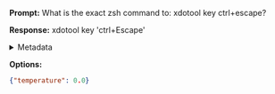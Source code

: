 **Prompt:**
What is the exact zsh command to: xdotool key ctrl+escape?

**Response:**
xdotool key 'ctrl+Escape'

<details><summary>Metadata</summary>

- Duration: 815 ms
- Datetime: 2023-08-16T08:10:07.990547
- Model: gpt-3.5-turbo-0613

</details>

**Options:**
```json
{"temperature": 0.0}
```

